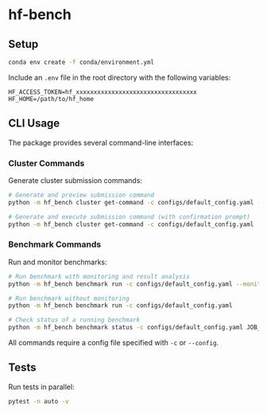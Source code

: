 # hf-bench

## Setup

```bash
conda env create -f conda/environment.yml
```

Include an `.env` file in the root directory with the following variables:
```
HF_ACCESS_TOKEN=hf_xxxxxxxxxxxxxxxxxxxxxxxxxxxxxxxxxx
HF_HOME=/path/to/hf_home
```

## CLI Usage

The package provides several command-line interfaces:

### Cluster Commands

Generate cluster submission commands:
```bash
# Generate and preview submission command
python -m hf_bench cluster get-command -c configs/default_config.yaml --dry-run

# Generate and execute submission command (with confirmation prompt)
python -m hf_bench cluster get-command -c configs/default_config.yaml
```

### Benchmark Commands

Run and monitor benchmarks:
```bash
# Run benchmark with monitoring and result analysis
python -m hf_bench benchmark run -c configs/default_config.yaml --monitor --analyze

# Run benchmark without monitoring
python -m hf_bench benchmark run -c configs/default_config.yaml

# Check status of a running benchmark
python -m hf_bench benchmark status -c configs/default_config.yaml JOB_ID
```

All commands require a config file specified with `-c` or `--config`.

## Tests
Run tests in parallel:
```bash
pytest -n auto -v
```